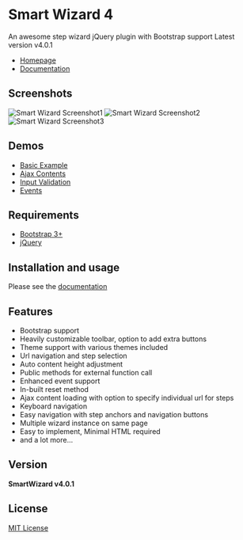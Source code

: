 # Smart Wizard 4
An awesome step wizard jQuery plugin with Bootstrap support
Latest version v4.0.1

+ [Homepage](http://techlaboratory.net/smartwizard)
+ [Documentation](http://techlaboratory.net/smartwizard/documentation)

Screenshots
-----
![Smart Wizard Screenshot1](http://techlaboratory.net/assets/media/products/SmartWizard4_1.png)
![Smart Wizard Screenshot2](http://techlaboratory.net/assets/media/products/SmartWizard4_2.png)
![Smart Wizard Screenshot3](http://techlaboratory.net/assets/media/products/SmartWizard4_3.png)

Demos
-----
  + [Basic Example](http://techlaboratory.net/smartwizard/demo/basic)
  + [Ajax Contents](http://techlaboratory.net/smartwizard/demo/ajax)
  + [Input Validation](http://techlaboratory.net/smartwizard/demo/validation)
  + [Events](http://techlaboratory.net/smartwizard/demo/events)

Requirements
-----
  + [Bootstrap 3+](http://getbootstrap.com/getting-started/#download)
  + [jQuery](http://jquery.com/)

Installation and usage 
-----
 Please see the [documentation](http://techlaboratory.net/smartwizard/documentation)

Features
-----
  + Bootstrap support
  + Heavily customizable toolbar, option to add extra buttons
  + Theme support with various themes included
  + Url navigation and step selection
  + Auto content height adjustment
  + Public methods for external function call
  + Enhanced event support
  + In-built reset method
  + Ajax content loading with option to specify individual url for steps
  + Keyboard navigation
  + Easy navigation with step anchors and navigation buttons
  + Multiple wizard instance on same page
  + Easy to implement, Minimal HTML required
  + and a lot more...

Version
-----
**SmartWizard v4.0.1**

License
----
[MIT License](https://github.com/techlab/SmartWizard/blob/master/LICENSE)
